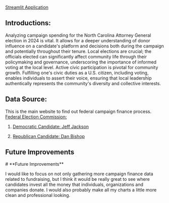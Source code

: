 [Streamlit Application](https://ncga24.streamlit.app/)


<h2 style="font-size:1.5em;">Introductions:</h2>

Analyzing campaign spending for the North Carolina Attorney General election in 2024 is vital. It allows for a deeper understanding of donor influence on a candidate's platform and decisions both during the campaign and potentially throughout their tenure. Local elections are crucial; the officials elected can significantly affect community life through their policymaking and governance, underscoring the importance of informed voting at the local level. Active civic participation is pivotal for community growth. Fulfilling one's civic duties as a U.S. citizen, including voting, enables individuals to assert their voice, ensuring that local leadership authentically represents the community's diversity and collective interests.

<h2 style="font-size:1.5em;">Data Source:</h2>

This is the main website to find out federal campaign finance process.
[Federal Election Commission:](https://www.fec.gov/)

1. [Democratic Candidate: Jeff Jackson](https://www.fec.gov/data/receipts/?data_type=processed&committee_id=C00767400&two_year_transaction_period=2018&two_year_transaction_period=2020&two_year_transaction_period=2022&two_year_transaction_period=2024)

3. [Republican Candidate: Dan Bishop](https://www.fec.gov/data/receipts/?data_type=processed&committee_id=C00699660&two_year_transaction_period=2018&two_year_transaction_period=2020&two_year_transaction_period=2022&two_year_transaction_period=2024)

<h2 style="font-size:1.5em;">Future Improvements</h2>
# **Future Improvements**


I would like to focus on not only gathering more campaign finance data related to fundraising, but I think it would be really great to see where candidates invest all the money that individuals, organizations and companies donate. I would also probably make all my charts a little more clean and professional looking. 
